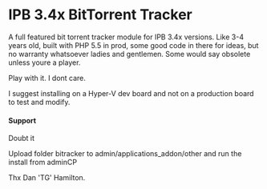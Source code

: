 # IPB 3.4x BitTorrent Tracker

A full featured bit torrent tracker module for IPB 3.4x versions. Like 3-4 years old, built with PHP 5.5 in prod, some good code in there for ideas, but no warranty whatsoever ladies and gentlemen. Some would say obsolete unless youre a player.

Play with it. I dont care.

I suggest installing on a Hyper-V dev board and not on a production board to test and modify.

#### Support

Doubt it

Upload folder bitracker to admin/applications_addon/other and run the install from adminCP

Thx Dan 'TG' Hamilton.
